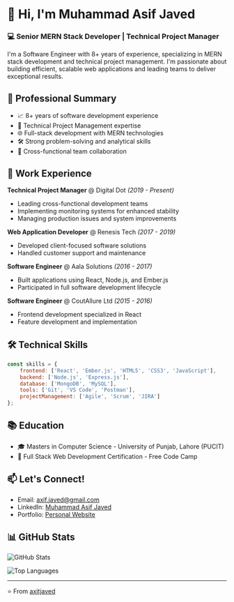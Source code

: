 # 👋 Hi, I'm Muhammad Asif Javed

### 💻 Senior MERN Stack Developer | Technical Project Manager

I'm a Software Engineer with 8+ years of experience, specializing in MERN stack development and technical project management. I'm passionate about building efficient, scalable web applications and leading teams to deliver exceptional results.

## 🚀 Professional Summary

- 📈 8+ years of software development experience
- 👥 Technical Project Management expertise
- 🌐 Full-stack development with MERN technologies
- 🛠 Strong problem-solving and analytical skills
- 🤝 Cross-functional team collaboration

## 💼 Work Experience

**Technical Project Manager** @ Digital Dot *(2019 - Present)*
- Leading cross-functional development teams
- Implementing monitoring systems for enhanced stability
- Managing production issues and system improvements

**Web Application Developer** @ Renesis Tech *(2017 - 2019)*
- Developed client-focused software solutions
- Handled customer support and maintenance

**Software Engineer** @ Aala Solutions *(2016 - 2017)*
- Built applications using React, Node.js, and Ember.js
- Participated in full software development lifecycle

**Software Engineer** @ CoutAllure Ltd *(2015 - 2016)*
- Frontend development specialized in React
- Feature development and implementation

## 🛠 Technical Skills

```javascript
const skills = {
    frontend: ['React', 'Ember.js', 'HTML5', 'CSS3', 'JavaScript'],
    backend: ['Node.js', 'Express.js'],
    database: ['MongoDB', 'MySQL'],
    tools: ['Git', 'VS Code', 'Postman'],
    projectManagement: ['Agile', 'Scrum', 'JIRA']
};
```

## 📚 Education

- 🎓 Masters in Computer Science - University of Punjab, Lahore (PUCIT)
- 📜 Full Stack Web Development Certification - Free Code Camp

## 📫 Let's Connect!

- Email: axif.javed@gmail.com
- LinkedIn: [Muhammad Asif Javed](https://www.linkedin.com/in/maxifjaved)
- Portfolio: [Personal Website](https://maxifjaved.com)

## 📊 GitHub Stats

![GitHub Stats](https://github-readme-stats.vercel.app/api?username=maxifjaved&show_icons=true&theme=radical)

![Top Languages](https://github-readme-stats.vercel.app/api/top-langs/?username=maxifjaved&layout=compact&theme=radical)

---

⭐️ From [axitjaved](https://github.com/maxifjaved)
